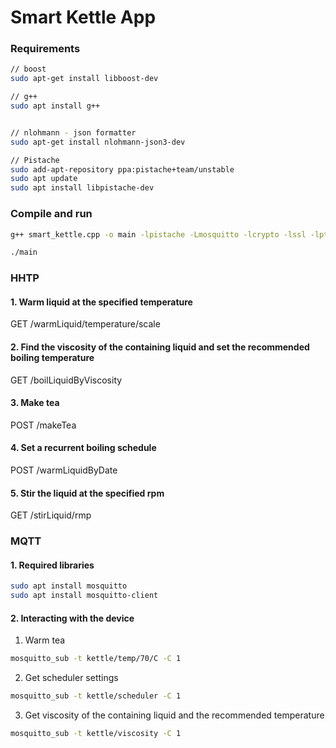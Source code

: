 # Smart Kettle App

### Requirements

```bash
// boost
sudo apt-get install libboost-dev

// g++
sudo apt install g++


// nlohmann - json formatter
sudo apt-get install nlohmann-json3-dev

// Pistache
sudo add-apt-repository ppa:pistache+team/unstable
sudo apt update
sudo apt install libpistache-dev
```

### Compile and run

```bash
g++ smart_kettle.cpp -o main -lpistache -Lmosquitto -lcrypto -lssl -lpthread  -std=c++17

./main
```

### HHTP

#### 1. Warm liquid at the specified temperature

GET /warmLiquid/temperature/scale

#### 2. Find the viscosity of the containing liquid and set the recommended boiling temperature

GET /boilLiquidByViscosity

#### 3. Make tea

POST /makeTea

#### 4. Set a recurrent boiling schedule 
POST /warmLiquidByDate

#### 5. Stir the liquid at the specified rpm
GET /stirLiquid/rmp

 

### MQTT

#### 1. Required libraries

```bash
sudo apt install mosquitto
sudo apt install mosquitto-client
```

#### 2. Interacting with the device

1. Warm tea

```bash
mosquitto_sub -t kettle/temp/70/C -C 1
```

2. Get scheduler settings

```bash
mosquitto_sub -t kettle/scheduler -C 1
```

3. Get viscosity of the containing liquid and the recommended temperature

```bash
mosquitto_sub -t kettle/viscosity -C 1
```




